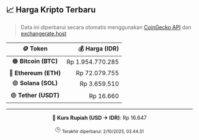 

<!-- HARGA_KRIPTO -->
## 📈 Harga Kripto Terbaru

> Data ini diperbarui secara otomatis menggunakan [CoinGecko API](https://www.coingecko.com/) dan [exchangerate.host](https://exchangerate.host/)

<div align="center">

| 🪙 Token | 💰 Harga (IDR) |
|:------:|---------------:|
| 🟠 **Bitcoin (BTC)**   | Rp 1.954.770.285 |
| 🔵 **Ethereum (ETH)**  | Rp 72.079.755 |
| 🟣 **Solana (SOL)**    | Rp 3.659.510 |
| 🟢 **Tether (USDT)**   | Rp 16.660 |

---

💱 **Kurs Rupiah (USD → IDR)**: Rp 16.647

🕒 <sub>Terakhir diperbarui: 2/10/2025, 03.44.31</sub>

</div>
<!-- /HARGA_KRIPTO -->